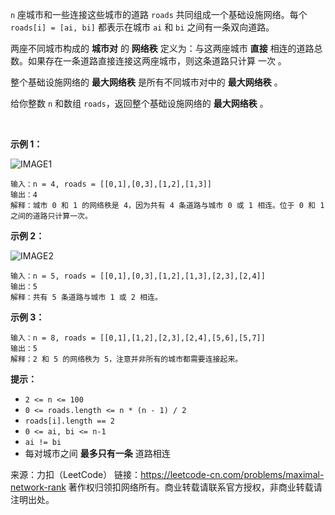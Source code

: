 ```n``` 座城市和一些连接这些城市的道路 ```roads``` 共同组成一个基础设施网络。每个 ```roads[i] = [ai, bi]``` 都表示在城市 ```ai``` 和 ```bi``` 之间有一条双向道路。

两座不同城市构成的 **城市对** 的 **网络秩** 定义为：与这两座城市 **直接** 相连的道路总数。如果存在一条道路直接连接这两座城市，则这条道路只计算 一次 。

整个基础设施网络的 **最大网络秩** 是所有不同城市对中的 **最大网络秩** 。

给你整数 ```n``` 和数组 ```roads```，返回整个基础设施网络的 **最大网络秩** 。

 

**示例 1：**

![IMAGE1](https://github.com/Zhenghao-Liu/LeetCode_problem-and-solution/blob/master/1615.最大网络秩/1615_1.png)
```
输入：n = 4, roads = [[0,1],[0,3],[1,2],[1,3]]
输出：4
解释：城市 0 和 1 的网络秩是 4，因为共有 4 条道路与城市 0 或 1 相连。位于 0 和 1 之间的道路只计算一次。
```
**示例 2：**

![IMAGE2](https://github.com/Zhenghao-Liu/LeetCode_problem-and-solution/blob/master/1615.最大网络秩/1615_2.png)
```
输入：n = 5, roads = [[0,1],[0,3],[1,2],[1,3],[2,3],[2,4]]
输出：5
解释：共有 5 条道路与城市 1 或 2 相连。
```
**示例 3：**
```
输入：n = 8, roads = [[0,1],[1,2],[2,3],[2,4],[5,6],[5,7]]
输出：5
解释：2 和 5 的网络秩为 5，注意并非所有的城市都需要连接起来。
```

**提示：**

* ```2 <= n <= 100```
* ```0 <= roads.length <= n * (n - 1) / 2```
* ```roads[i].length == 2```
* ```0 <= ai, bi <= n-1```
* ```ai != bi```
* 每对城市之间 **最多只有一条** 道路相连

来源：力扣（LeetCode）
链接：https://leetcode-cn.com/problems/maximal-network-rank
著作权归领扣网络所有。商业转载请联系官方授权，非商业转载请注明出处。
